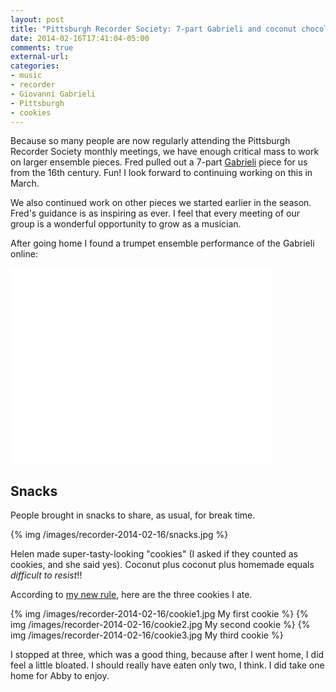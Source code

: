 ```yaml
---
layout: post
title: "Pittsburgh Recorder Society: 7-part Gabrieli and coconut chocolate cookies"
date: 2014-02-16T17:41:04-05:00
comments: true
external-url: 
categories: 
- music
- recorder
- Giovanni Gabrieli
- Pittsburgh
- cookies
---
```

Because so many people are now regularly attending the Pittsburgh Recorder Society monthly meetings, we have enough critical mass to work on larger ensemble pieces. Fred pulled out a 7-part [Gabrieli](http://en.wikipedia.org/wiki/Giovanni_Gabrieli) piece for us from the 16th century. Fun! I look forward to continuing working on this in March.

We also continued work on other pieces we started earlier in the season. Fred's guidance is as inspiring as ever. I feel that every meeting of our group is a wonderful opportunity to grow as a musician.

After going home I found a trumpet ensemble performance of the Gabrieli online:

<iframe width="420" height="315" src="//www.youtube.com/embed/PlfvhJPNuTE" frameborder="0" allowfullscreen></iframe>

## Snacks

People brought in snacks to share, as usual, for break time.

{% img /images/recorder-2014-02-16/snacks.jpg %}

Helen made super-tasty-looking "cookies" (I asked if they counted as cookies, and she said yes). Coconut plus coconut plus homemade equals *difficult to resist*!!

According to [my new rule](/blog/2014/01/16/a-system-for-quitting-eating-cookies/), here are the three cookies I ate.

{% img /images/recorder-2014-02-16/cookie1.jpg My first cookie %}
{% img /images/recorder-2014-02-16/cookie2.jpg My second cookie %}
{% img /images/recorder-2014-02-16/cookie3.jpg My third cookie %}

I stopped at three, which was a good thing, because after I went home, I did feel a little bloated. I should really have eaten only two, I think. I did take one home for Abby to enjoy.
